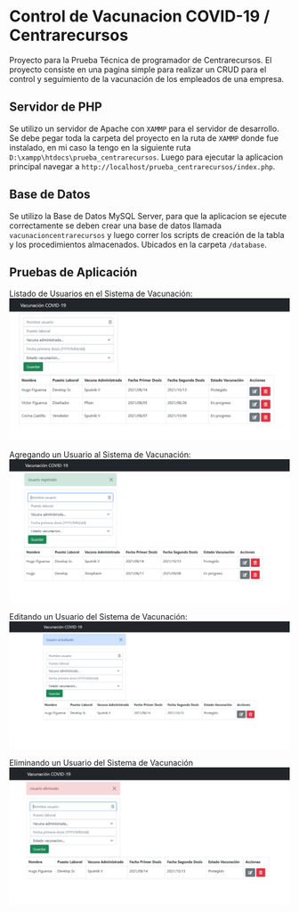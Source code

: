 # Control de Vacunacion COVID-19 / Centrarecursos

Proyecto para la Prueba Técnica de programador de Centrarecursos. El proyecto consiste en una pagina simple para realizar un CRUD para el control y seguimiento de la vacunación de los empleados de una empresa.

## Servidor de PHP

Se utilizo un servidor de Apache con `XAMMP` para el servidor de desarrollo. Se debe pegar toda la carpeta del proyecto en la ruta de `XAMMP` donde fue instalado, en mi caso la tengo en la siguiente ruta `D:\xampp\htdocs\prueba_centrarecursos`. Luego para ejecutar la aplicacion principal navegar a `http://localhost/prueba_centrarecursos/index.php`.

## Base de Datos

Se utilizo la Base de Datos MySQL Server, para que la aplicacion se ejecute correctamente se deben crear una base de datos llamada `vacunacioncentrarecursos` y luego correr los scripts de creación de la tabla y los procedimientos almacenados. Ubicados en la carpeta `/database`.

## Pruebas de Aplicación

Listado de Usuarios en el Sistema de Vacunación:
![agregar](/images/lista.png)

Agregando un Usuario al Sistema de Vacunación:
![agregar](/images/agregar.png)

Editando un Usuario del Sistema de Vacunación:
![editar](/images/editar.png)

Eliminando un Usuario del Sistema de Vacunación
![eliminar](/images/eliminar.png)